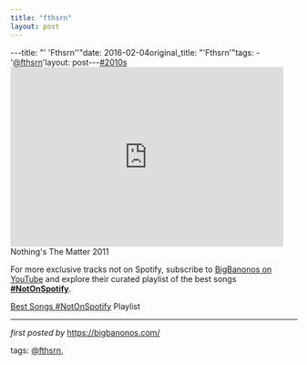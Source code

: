 ```yaml
---
title: "fthsrn"
layout: post
---
```

---title: "' 'Fthsrn''"date: 2016-02-04original_title: "'Fthsrn'"tags:  - '[@fthsrn](/tags/fthsrn/)'layout: post---[#2010s](/tags/2010s/) <br /><iframe allowfullscreen="" frameborder="0" height="315" src="https://www.youtube.com/embed/hOzLutZvrTk?list=PLtuNtuTatqI3--RPs98C0DQRZBUoKQy7L" width="95%"></iframe><br />Nothing's The Matter 2011<!--Subscribe and Playlist Links--><div>    <p>For more exclusive tracks not on Spotify, subscribe to <a href="https://www.youtube.com/[@BigBanonos](/tags/BigBanonos/)" target="_blank">BigBanonos on YouTube</a> and explore their curated playlist of the best songs <strong>[#NotOnSpotify](/tags/NotOnSpotify/)</strong>.</p>    <p><a href="https://www.youtube.com/playlist?list=PLtuNtuTatqI0kFahUCbtbfenC_ET5O_tr" target="_blank">Best Songs [#NotOnSpotify](/tags/NotOnSpotify/) Playlist<br /></a></p></div><hr /><p><em>first posted by</em> <a href="https://bigbanonos.com/" rel="noopener" target="_new">https://bigbanonos.com/</a></p><p>tags: [@fthsrn](/tags/fthsrn/),</p>